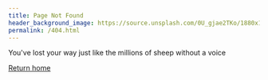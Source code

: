 ```yaml
---
title: Page Not Found
header_background_image: https://source.unsplash.com/0U_gjae2TKo/1880x1240?a=.png
permalink: /404.html
---
```


You've lost your way just like the millions of sheep without a voice

<a href="/" class = 'see-map'>Return home</a>
